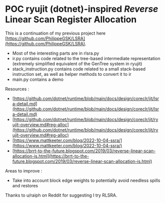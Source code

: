 # POC ryujit (dotnet)-inspired *Reverse* Linear Scan Register Allocation

This is a continuation of my previous project here [https://github.com/PhilippeGSK/LSRA](https://github.com/PhilippeGSK/LSRA).

- Most of the interesting parts are in rlsra.py
- ir.py contains code related to the tree-based intermediate representation (extremely simplified equivalent of the GenTree system in ryujit)
- stack_instruction.py contains code related to a small stack-based instruction set, as well as helper methods to convert it to ir
- main.py contains a demo

Resources :
- [https://github.com/dotnet/runtime/blob/main/docs/design/coreclr/jit/lsra-detail.md](https://github.com/dotnet/runtime/blob/main/docs/design/coreclr/jit/lsra-detail.md)
- [https://github.com/dotnet/runtime/blob/main/docs/design/coreclr/jit/ryujit-overview.md#reg-alloc](https://github.com/dotnet/runtime/blob/main/docs/design/coreclr/jit/ryujit-overview.md#reg-alloc)
- [https://www.mattkeeter.com/blog/2022-10-04-ssra/](https://www.mattkeeter.com/blog/2022-10-04-ssra/)
- [https://brrt-to-the-future.blogspot.com/2019/03/reverse-linear-scan-allocation-is.html](https://brrt-to-the-future.blogspot.com/2019/03/reverse-linear-scan-allocation-is.html)

Areas to improve :
- Take into account block edge weights to potentially avoid needless spills and restores

Thanks to u/raiph on Reddit for suggesting I try RLSRA.